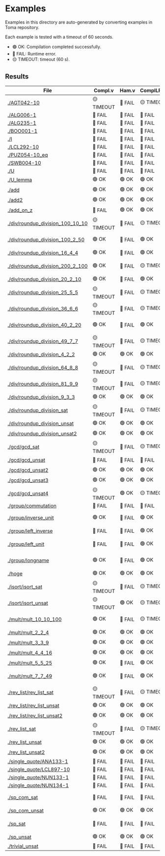 # Examples

Examples in this directory are auto-generated by converting examples in Toma repository.

Each example is tested with a timeout of 60 seconds.
- 🟢 OK: Compilation completed successfully.
- 🔴 FAIL: Runtime error.
- 🟡 TIMEOUT: timeout (60 s).

## Results

| File | Compl.v | Ham.v | ComplLPO.v | Smt.v |
|---|---|---|---|---|
| [./AGT042-10](./AGT042-10) | 🟡 TIMEOUT | 🔴 FAIL | 🟡 TIMEOUT | 🟡 TIMEOUT |
| [./ALG006-1](./ALG006-1) | 🔴 FAIL | 🔴 FAIL | 🔴 FAIL | 🔴 FAIL |
| [./ALG235-1](./ALG235-1) | 🔴 FAIL | 🔴 FAIL | 🔴 FAIL | 🔴 FAIL |
| [./BOO001-1](./BOO001-1) | 🔴 FAIL | 🔴 FAIL | 🔴 FAIL | 🔴 FAIL |
| [./I](./I) | 🔴 FAIL | 🔴 FAIL | 🔴 FAIL | 🔴 FAIL |
| [./LCL292-10](./LCL292-10) | 🔴 FAIL | 🔴 FAIL | 🔴 FAIL | 🔴 FAIL |
| [./PUZ054-10_eq](./PUZ054-10_eq) | 🔴 FAIL | 🔴 FAIL | 🔴 FAIL | 🔴 FAIL |
| [./SWB004-10](./SWB004-10) | 🔴 FAIL | 🔴 FAIL | 🔴 FAIL | 🔴 FAIL |
| [./U](./U) | 🔴 FAIL | 🔴 FAIL | 🔴 FAIL | 🔴 FAIL |
| [./U_lemma](./U_lemma) | 🟢 OK | 🟢 OK | 🟢 OK | 🟢 OK |
| [./add](./add) | 🟢 OK | 🟢 OK | 🟢 OK | 🟢 OK |
| [./add2](./add2) | 🟢 OK | 🟢 OK | 🟢 OK | 🟢 OK |
| [./add_on_z](./add_on_z) | 🔴 FAIL | 🟢 OK | 🟢 OK | 🟢 OK |
| [./div/roundup_division_100_10_10](./div/roundup_division_100_10_10) | 🟡 TIMEOUT | 🔴 FAIL | 🟡 TIMEOUT | 🟡 TIMEOUT |
| [./div/roundup_division_100_2_50](./div/roundup_division_100_2_50) | 🟢 OK | 🔴 FAIL | 🟢 OK | 🟡 TIMEOUT |
| [./div/roundup_division_16_4_4](./div/roundup_division_16_4_4) | 🟢 OK | 🔴 FAIL | 🟢 OK | 🟢 OK |
| [./div/roundup_division_200_2_100](./div/roundup_division_200_2_100) | 🟢 OK | 🔴 FAIL | 🟡 TIMEOUT | 🟡 TIMEOUT |
| [./div/roundup_division_20_2_10](./div/roundup_division_20_2_10) | 🟢 OK | 🔴 FAIL | 🟢 OK | 🟢 OK |
| [./div/roundup_division_25_5_5](./div/roundup_division_25_5_5) | 🟡 TIMEOUT | 🔴 FAIL | 🟡 TIMEOUT | 🟢 OK |
| [./div/roundup_division_36_6_6](./div/roundup_division_36_6_6) | 🟡 TIMEOUT | 🔴 FAIL | 🟡 TIMEOUT | 🟢 OK |
| [./div/roundup_division_40_2_20](./div/roundup_division_40_2_20) | 🟢 OK | 🔴 FAIL | 🟢 OK | 🟡 TIMEOUT |
| [./div/roundup_division_49_7_7](./div/roundup_division_49_7_7) | 🟡 TIMEOUT | 🔴 FAIL | 🟡 TIMEOUT | 🟢 OK |
| [./div/roundup_division_4_2_2](./div/roundup_division_4_2_2) | 🟢 OK | 🟢 OK | 🟢 OK | 🟢 OK |
| [./div/roundup_division_64_8_8](./div/roundup_division_64_8_8) | 🟡 TIMEOUT | 🔴 FAIL | 🟡 TIMEOUT | 🟡 TIMEOUT |
| [./div/roundup_division_81_9_9](./div/roundup_division_81_9_9) | 🟡 TIMEOUT | 🔴 FAIL | 🟡 TIMEOUT | 🟡 TIMEOUT |
| [./div/roundup_division_9_3_3](./div/roundup_division_9_3_3) | 🟢 OK | 🟢 OK | 🟢 OK | 🟢 OK |
| [./div/roundup_division_sat](./div/roundup_division_sat) | 🟡 TIMEOUT | 🔴 FAIL | 🟡 TIMEOUT | 🟡 TIMEOUT |
| [./div/roundup_division_unsat](./div/roundup_division_unsat) | 🟢 OK | 🟢 OK | 🟢 OK | 🟢 OK |
| [./div/roundup_division_unsat2](./div/roundup_division_unsat2) | 🟢 OK | 🟢 OK | 🟢 OK | 🟢 OK |
| [./gcd/gcd_sat](./gcd/gcd_sat) | 🟡 TIMEOUT | 🔴 FAIL | 🟡 TIMEOUT | 🔴 FAIL |
| [./gcd/gcd_unsat](./gcd/gcd_unsat) | 🔴 FAIL | 🔴 FAIL | 🔴 FAIL | 🟢 OK |
| [./gcd/gcd_unsat2](./gcd/gcd_unsat2) | 🟢 OK | 🟢 OK | 🟢 OK | 🟢 OK |
| [./gcd/gcd_unsat3](./gcd/gcd_unsat3) | 🟢 OK | 🟢 OK | 🟢 OK | 🟢 OK |
| [./gcd/gcd_unsat4](./gcd/gcd_unsat4) | 🟡 TIMEOUT | 🟢 OK | 🟡 TIMEOUT | 🟢 OK |
| [./group/commutation](./group/commutation) | 🔴 FAIL | 🔴 FAIL | 🔴 FAIL | 🔴 FAIL |
| [./group/inverse_unit](./group/inverse_unit) | 🟢 OK | 🔴 FAIL | 🟢 OK | 🟡 TIMEOUT |
| [./group/left_inverse](./group/left_inverse) | 🔴 FAIL | 🔴 FAIL | 🟢 OK | 🟢 OK |
| [./group/left_unit](./group/left_unit) | 🔴 FAIL | 🔴 FAIL | 🟢 OK | 🟡 TIMEOUT |
| [./group/longname](./group/longname) | 🟢 OK | 🔴 FAIL | 🟢 OK | 🟡 TIMEOUT |
| [./hoge](./hoge) | 🟢 OK | 🟢 OK | 🟢 OK | 🟢 OK |
| [./isort/isort_sat](./isort/isort_sat) | 🟡 TIMEOUT | 🔴 FAIL | 🟡 TIMEOUT | 🔴 FAIL |
| [./isort/isort_unsat](./isort/isort_unsat) | 🟡 TIMEOUT | 🟢 OK | 🟡 TIMEOUT | 🟢 OK |
| [./mult/mult_10_10_100](./mult/mult_10_10_100) | 🟢 OK | 🔴 FAIL | 🟡 TIMEOUT | 🟡 TIMEOUT |
| [./mult/mult_2_2_4](./mult/mult_2_2_4) | 🟢 OK | 🟢 OK | 🟢 OK | 🟢 OK |
| [./mult/mult_3_3_9](./mult/mult_3_3_9) | 🟢 OK | 🟢 OK | 🟢 OK | 🟢 OK |
| [./mult/mult_4_4_16](./mult/mult_4_4_16) | 🟢 OK | 🟢 OK | 🟢 OK | 🟢 OK |
| [./mult/mult_5_5_25](./mult/mult_5_5_25) | 🟢 OK | 🔴 FAIL | 🟢 OK | 🟢 OK |
| [./mult/mult_7_7_49](./mult/mult_7_7_49) | 🟢 OK | 🔴 FAIL | 🟢 OK | 🟡 TIMEOUT |
| [./rev_list/rev_list_sat](./rev_list/rev_list_sat) | 🟡 TIMEOUT | 🔴 FAIL | 🟡 TIMEOUT | 🟡 TIMEOUT |
| [./rev_list/rev_list_unsat](./rev_list/rev_list_unsat) | 🟢 OK | 🟢 OK | 🟢 OK | 🟢 OK |
| [./rev_list/rev_list_unsat2](./rev_list/rev_list_unsat2) | 🟢 OK | 🟢 OK | 🟢 OK | 🟢 OK |
| [./rev_list_sat](./rev_list_sat) | 🟡 TIMEOUT | 🔴 FAIL | 🟡 TIMEOUT | 🟡 TIMEOUT |
| [./rev_list_unsat](./rev_list_unsat) | 🟢 OK | 🟢 OK | 🟢 OK | 🟢 OK |
| [./rev_list_unsat2](./rev_list_unsat2) | 🟢 OK | 🟢 OK | 🟢 OK | 🟢 OK |
| [./single_quote/ANA133-1](./single_quote/ANA133-1) | 🔴 FAIL | 🔴 FAIL | 🔴 FAIL | 🔴 FAIL |
| [./single_quote/LCL897-10](./single_quote/LCL897-10) | 🔴 FAIL | 🔴 FAIL | 🔴 FAIL | 🔴 FAIL |
| [./single_quote/NUN133-1](./single_quote/NUN133-1) | 🔴 FAIL | 🔴 FAIL | 🔴 FAIL | 🔴 FAIL |
| [./single_quote/NUN134-1](./single_quote/NUN134-1) | 🔴 FAIL | 🔴 FAIL | 🔴 FAIL | 🔴 FAIL |
| [./sp_com_sat](./sp_com_sat) | 🔴 FAIL | 🔴 FAIL | 🔴 FAIL | 🟡 TIMEOUT |
| [./sp_com_unsat](./sp_com_unsat) | 🟢 OK | 🟢 OK | 🟢 OK | 🟢 OK |
| [./sp_sat](./sp_sat) | 🔴 FAIL | 🔴 FAIL | 🔴 FAIL | 🟡 TIMEOUT |
| [./sp_unsat](./sp_unsat) | 🟢 OK | 🟢 OK | 🟢 OK | 🟢 OK |
| [./trivial_unsat](./trivial_unsat) | 🔴 FAIL | 🔴 FAIL | 🔴 FAIL | 🔴 FAIL |
